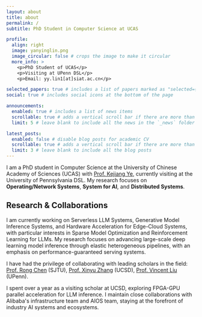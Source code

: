 ```yaml
---
layout: about
title: about
permalink: /
subtitle: PhD Student in Computer Science at UCAS

profile:
  align: right
  image: yanyinglin.png
  image_circular: false # crops the image to make it circular
  more_info: >
    <p>PhD Student of UCAS</p>
    <p>Visiting at UPenn DSL</p>
    <p>Email: yy.lin1[at]siat.ac.cn</p>

selected_papers: true # includes a list of papers marked as "selected={true}"
social: true # includes social icons at the bottom of the page

announcements:
  enabled: true # includes a list of news items
  scrollable: true # adds a vertical scroll bar if there are more than 3 news items
  limit: 5 # leave blank to include all the news in the `_news` folder

latest_posts:
  enabled: false # disable blog posts for academic CV
  scrollable: true # adds a vertical scroll bar if there are more than 3 new posts items
  limit: 3 # leave blank to include all the blog posts
---
```


I am a PhD student in Computer Science at the University of Chinese Academy of Sciences (UCAS) with [Prof. Kejiang Ye](https://people.ucas.edu.cn/~kejiang?language=en), currently visiting at the University of Pennsylvania DSL. My research focuses on **Operating/Network Systems**, **System for AI**, and **Distributed Systems**.

<!-- ## Research Interests

My work spans several key areas in systems research:

- **Large Language Model Systems**: Optimizing inference performance, pipeline parallelism, and serverless serving for LLMs
- **Network Systems**: Designing efficient network architectures for AI workloads and edge computing
- **Distributed Systems**: Building fault-tolerant, scalable systems for cloud and edge environments
- **Serverless Computing**: Performance optimization and resource orchestration for serverless platforms -->

## Research & Collaborations
I am currently working on Serverless LLM Systems, Generative Model Inference Systems, and Hardware Acceleration for Edge-Cloud Systems, with particular interests in Sparse Model Optimization and Reinforcement Learning for LLMs. My research focuses on advancing large-scale deep learning model inference through elastic heterogeneous pipelines, with an emphasis on performance-guaranteed serving systems.

I have had the privilege of collaborating with leading scholars in the field: [Prof. Rong Chen](https://ipads.se.sjtu.edu.cn/pub/members/rong_chen) (SJTU), [Prof. Xinyu Zhang](https://xyzhang.ucsd.edu/) (UCSD), [Prof. Vincent Liu](https://vincen.tl/) (UPenn).

I spent over a year as a visiting scholar at UCSD, exploring FPGA-GPU parallel acceleration for LLM inference. I maintain close collaborations with Alibaba's infrastructure team and AIOS team, staying at the forefront of industry AI systems and ecosystems.